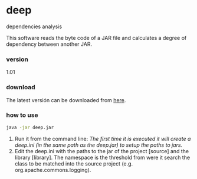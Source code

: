 # deep
dependencies analysis

This software reads the byte code of a JAR file and calculates a degree of dependency between another JAR.

### version
1.01

### download
The latest versión can be downloaded from [here].

### how to use
```sh
java -jar deep.jar
```
1. Run it from the command line:
_The first time it is executed it will create a deep.ini (in the same path as the deep.jar) to setup the paths to jars._
2. Edit the deep.ini with the paths to the jar of the project [source] and the library [library]. The namespace is the 
threshold from were it search the class to be matched into the source project (e.g. org.apache.commons.logging).


[here]:http://bit.ly/deep-jar

